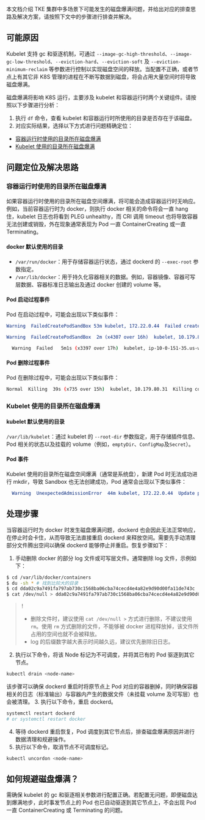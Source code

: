本文档介绍 TKE 集群中多场景下可能发生的磁盘爆满问题，并给出对应的排查思路及解决方案，请按照下文中的步骤进行排查并解决。

## 可能原因
Kubelet 支持 gc 和驱逐机制，可通过 `--image-gc-high-threshold`、`--image-gc-low-threshold`、`--eviction-hard`、`--eviction-soft` 及 `--eviction-minimum-reclaim` 等参数进行控制以实现磁盘空间的释放。当配置不正确，或者节点上有其它非 K8S 管理的进程在不断写数据到磁盘，将会占用大量空间时将导致磁盘爆满。

磁盘爆满将影响 K8S 运行，主要涉及 kubelet 和容器运行时两个关键组件。请按照以下步骤进行分析：
1. 执行 `df` 命令，查看 kubelet 和容器运行时所使用的目录是否存在于该磁盘。
2. 对应实际结果，选择以下方式进行问题精确定位：
 - [容器运行时使用的目录所在磁盘爆满](#ContainerRuntime)
 - [Kubelet 使用的目录所在磁盘爆满](#Kubelet)


## 问题定位及解决思路
### 容器运行时使用的目录所在磁盘爆满[](id:ContainerRuntime)

如果容器运行时使用的目录所在磁盘空间爆满，将可能会造成容器运行时无响应。例如，当前容器运行时为 docker，则执行 docker 相关的命令将会一直 hang 住，kubelet 日志也将看到 PLEG unhealthy，而 CRI 调用 timeout 也将导致容器无法创建或销毁，外在现象通常表现为 Pod 一直 ContainerCreating 或一直 Terminating。

#### docker 默认使用的目录
* `/var/run/docker`：用于存储容器运行状态，通过 dockerd 的 `--exec-root` 参数指定。
* `/var/lib/docker`：用于持久化容器相关的数据。例如，容器镜像、容器可写层数据、容器标准日志输出及通过 docker 创建的 volume 等。

#### Pod 启动过程事件
Pod 在启动过程中，可能会出现以下类似事件：
``` yaml
Warning  FailedCreatePodSandBox 53m kubelet, 172.22.0.44  Failed create pod sandbox: rpc error: code = DeadlineExceeded desc = context deadline exceeded
```

``` yaml
Warning  FailedCreatePodSandBox  2m (x4307 over 16h)  kubelet, 10.179.80.31  (combined from similar events): Failed create pod sandbox: rpc error: code = Unknown desc = failed to create a sandbox for pod "apigateway-6dc48bf8b6-l8xrw": Error response from daemon: mkdir  /var/lib/docker/aufs/mnt/1f09d6c1c9f24e8daaea5bf33a4230de7dbc758e3b22785e8ee21e3e3d921214-init: no space left on device
```
``` bash
  Warning  Failed   5m1s (x3397 over 17h)  kubelet, ip-10-0-151-35.us-west-2.compute.internal  (combined from similar events): Error: container create failed: container_linux.go:336: starting container process caused "process_linux.go:399: container init caused \"rootfs_linux.go:58: mounting \\\"/sys\\\" to rootfs \\\"/var/lib/dockerd/storage/overlay/051e985771cc69f3f699895a1dada9ef6483e912b46a99e004af7bb4852183eb/merged\\\" at \\\"/var/lib/dockerd/storage/overlay/051e985771cc69f3f699895a1dada9ef6483e912b46a99e004af7bb4852183eb/merged/sys\\\" caused \\\"no space left on device\\\"\""
```

#### Pod 删除过程事件
Pod 在删除过程中，可能会出现以下类似事件：
``` bash
Normal  Killing  39s (x735 over 15h)  kubelet, 10.179.80.31  Killing container with id docker://apigateway:Need to kill Pod
```

### Kubelet 使用的目录所在磁盘爆满[](id:Kubelet)

#### kubelet 默认使用的目录
`/var/lib/kubelet`：通过 kubelet 的 `--root-dir` 参数指定，用于存储插件信息、Pod 相关的状态以及挂载的 volume（例如，`emptyDir`、`ConfigMap`及`Secret`）。

#### Pod 事件
Kubelet 使用的目录所在磁盘空间爆满（通常是系统盘），新建 Pod 时无法成功进行 mkdir，导致 Sandbox 也无法创建成功，Pod 通常会出现以下类似事件：

``` yaml
  Warning  UnexpectedAdmissionError  44m kubelet, 172.22.0.44  Update plugin resources failed due to failed to write checkpoint file "kubelet_internal_checkpoint": write /var/lib/kubelet/device-plugins/.728425055: no space left on device, which is unexpected.
```

## 处理步骤

当容器运行时为 docker 时发生磁盘爆满问题，dockerd 也会因此无法正常响应，在停止时会卡住，从而导致无法直接重启 dockerd 来释放空间。需要先手动清理部分文件腾出空间以确保 dockerd 能够停止并重启。恢复步骤如下：

1. 手动删除 docker 的部分 log 文件或可写层文件。通常删除 log 文件，示例如下：
``` bash
$ cd /var/lib/docker/containers
$ du -sh * # 找到比较大的目录
$ cd dda02c9a7491fa797ab730c1568ba06cba74cecd4e4a82e9d90d00fa11de743c
$ cat /dev/null > dda02c9a7491fa797ab730c1568ba06cba74cecd4e4a82e9d90d00fa11de743c-json.log.9 # 删除log文件
```
>!
>- 删除文件时，建议使用 `cat /dev/null >` 方式进行删除，不建议使用 `rm`。使用 `rm` 方式删除的文件，不能够被 docker 进程释放掉，该文件所占用的空间也就不会被释放。
>- log 的后缀数字越大表示时间越久远，建议优先删除旧日志。
2. 执行以下命令，将该 Node 标记为不可调度，并将其已有的 Pod 驱逐到其它节点。
``` bash
kubectl drain <node-name>
```
该步骤可以确保 dockerd 重启时将原节点上 Pod 对应的容器删掉，同时确保容器相关的日志（标准输出）与容器内产生的数据文件（未挂载 volume 及可写层）也会被清理。
3. 执行以下命令，重启 dockerd。
``` bash
systemctl restart dockerd
# or systemctl restart docker
```
4. 等待 dockerd 重启恢复，Pod 调度到其它节点后，排查磁盘爆满原因并进行数据清理和规避操作。
5. 执行以下命令，取消节点不可调度标记。
``` bash
kubectl uncordon <node-name>
```

## 如何规避磁盘爆满？
需确保 kubelet 的 gc 和驱逐相关参数进行配置正确。若配置无问题，即便磁盘达到爆满地步，此时事发节点上的 Pod 也已自动驱逐到其它节点上，不会出现 Pod 一直 ContainerCreating 或 Terminating 的问题。
